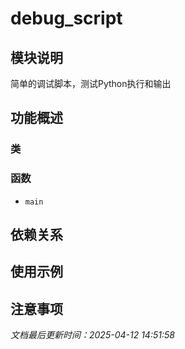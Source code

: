 # debug_script

## 模块说明
简单的调试脚本，测试Python执行和输出

## 功能概述

### 类


### 函数

- `main`

## 依赖关系

## 使用示例

## 注意事项

*文档最后更新时间：2025-04-12 14:51:58*